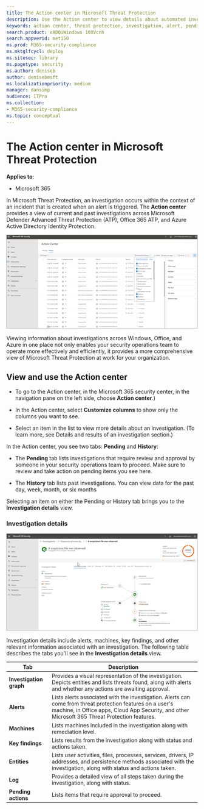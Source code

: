 ```yaml
---
title: The Action center in Microsoft Threat Protection 
description: Use the Action center to view details about automated investigation and approve pending actions
keywords: action center, threat protection, investigation, alert, pending, automated, detection
search.product: eADQiWindows 10XVcnh
search.appverid: met150
ms.prod: M365-security-compliance
ms.mktglfcycl: deploy
ms.sitesec: library
ms.pagetype: security
ms.author: deniseb
author: denisebmsft
ms.localizationpriority: medium
manager: dansimp
audience: ITPro
ms.collection: 
- M365-security-compliance 
ms.topic: conceptual
---
```


# The Action center in Microsoft Threat Protection

**Applies to**:
- Microsoft 365

In Microsoft Threat Protection, an investigation occurs within the context of an incident that is created when an alert is triggered. The **Action center** provides a view of current and past investigations across Microsoft Defender Advanced Threat Protection (ATP), Office 365 ATP, and Azure Active Directory Identity Protection. 

![Action center in Microsoft Threat Protection](images/mtp-action-center.png)

Viewing information about investigations across Windows, Office, and Azure in one place not only enables your security operations team to operate more effectively and efficiently, it provides a more comprehensive view of Microsoft Threat Protection at work for your organization. 

## View and use the Action center

- To go to the Action center, in the Microsoft 365 security center, in the navigation pane on the left side, choose **Action center**.) 

- In the Action center, select **Customize columns** to show only the columns you want to see.

- Select an item in the list to view more details about an investigation. (To learn more, see Details and results of an investigation section.)

In the Action center, you see two tabs: **Pending** and **History**:

- The **Pending** tab lists investigations that require review and approval by someone in your security operations team to proceed. Make sure to review and take action on pending items you see here.

- The **History** tab lists past investigations. You can view data for the past day, week, month, or six months

Selecting an item on either the Pending or History tab brings you to the **Investigation details** view.

### Investigation details

![Investigation details view](images/mtp-investigation-details.png)

Investigation details include alerts, machines, key findings, and other relevant information associated with an investigation. The following table describes the tabs you'll see in the **Investigation details** view.

|Tab | Description |
|--------|--------|
|**Investigation graph** |Provides a visual representation of the investigation. Depicts entities and lists threats found, along with alerts and whether any actions are awaiting approval.|
|**Alerts** |Lists alerts associated with the investigation. Alerts can come from threat protection features on a user's machine, in Office apps, Cloud App Security, and other Microsoft 365 Threat Protection features.|
|**Machines** |Lists machines included in the investigation along with remediation level.|
|**Key findings** |Lists results from the investigation along with status and actions taken.|
|**Entities** |Lists user activities, files, processes, services, drivers, IP addresses, and persistence methods associated with the investigation, along with status and actions taken.|
|**Log** |Provides a detailed view of all steps taken during the investigation, along with status.|
|**Pending actions** |Lists items that require approval to proceed.|


